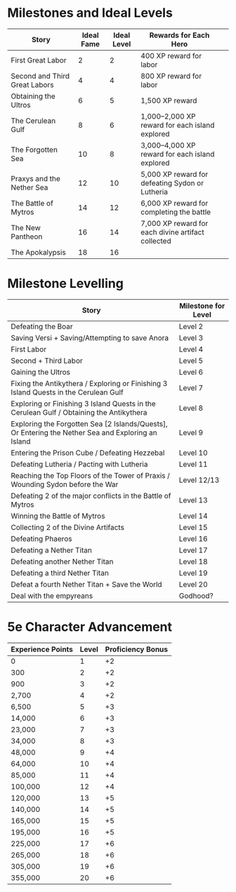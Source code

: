 # Milestones and Ideal Levels

| Story                         | Ideal Fame | Ideal Level | Rewards for Each Hero                              |     |
| ----------------------------- | ---------- | ----------- | -------------------------------------------------- | --- |
| First Great Labor             | 2          | 2           | 400 XP reward for labor                            |     |
| Second and Third Great Labors | 4          | 4           | 800 XP reward for labor                            |     |
| Obtaining the Ultros          | 6          | 5           | 1,500 XP reward                                    |     |
| The Cerulean Gulf             | 8          | 6           | 1,000–2,000 XP reward for each island explored     |     |
| The Forgotten Sea             | 10         | 8           | 3,000–4,000 XP reward for each island explored     |     |
| Praxys and the Nether Sea     | 12         | 10          | 5,000 XP reward for defeating Sydon or Lutheria    |     |
| The Battle of Mytros          | 14         | 12          | 6,000 XP reward for completing the battle          |     |
| The New Pantheon              | 16         | 14          | 7,000 XP reward for each divine artifact collected |     |
| The Apokalypsis               | 18         | 16          |                                                    |     |
# Milestone Levelling

| Story                                                                                              | Milestone for Level |
| -------------------------------------------------------------------------------------------------- | ------------------- |
| Defeating the Boar                                                                                 | Level 2             |
| Saving Versi + Saving/Attempting to save Anora                                                     | Level 3             |
| First Labor                                                                                        | Level 4             |
| Second + Third Labor                                                                               | Level 5             |
| Gaining the Ultros                                                                                 | Level 6             |
| Fixing the Antikythera / Exploring or Finishing 3 Island Quests in the Cerulean Gulf               | Level 7             |
| Exploring or Finishing 3 Island Quests in the Cerulean Gulf / Obtaining the Antikythera            | Level 8             |
| Exploring the Forgotten Sea [2 Islands/Quests], Or Entering the Nether Sea and Exploring an Island | Level 9             |
| Entering the Prison Cube / Defeating Hezzebal                                                      | Level 10            |
| Defeating Lutheria / Pacting with Lutheria                                                         | Level 11            |
| Reaching the Top Floors of the Tower of Praxis / Wounding Sydon before the War                     | Level 12/13         |
| Defeating 2 of the major conflicts in the Battle of Mytros                                         | Level 13            |
| Winning the Battle of Mytros                                                                       | Level 14            |
| Collecting 2 of the Divine Artifacts                                                               | Level 15            |
| Defeating Phaeros                                                                                  | Level 16            |
| Defeating a Nether Titan                                                                           | Level 17            |
| Defeating another Nether Titan                                                                     | Level 18            |
| Defeating a third Nether Titan                                                                     | Level 19            |
| Defeat a fourth Nether Titan + Save the World                                                      | Level 20            |
| Deal with the empyreans                                                                            | Godhood?            |


# 5e Character Advancement

| Experience Points | Level | Proficiency Bonus |
| ----------------- | ----- | ----------------- |
| 0                 | 1     | +2                |
| 300               | 2     | +2                |
| 900               | 3     | +2                |
| 2,700             | 4     | +2                |
| 6,500             | 5     | +3                |
| 14,000            | 6     | +3                |
| 23,000            | 7     | +3                |
| 34,000            | 8     | +3                |
| 48,000            | 9     | +4                |
| 64,000            | 10    | +4                |
| 85,000            | 11    | +4                |
| 100,000           | 12    | +4                |
| 120,000           | 13    | +5                |
| 140,000           | 14    | +5                |
| 165,000           | 15    | +5                |
| 195,000           | 16    | +5                |
| 225,000           | 17    | +6                |
| 265,000           | 18    | +6                |
| 305,000           | 19    | +6                |
| 355,000           | 20    | +6                |
